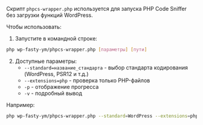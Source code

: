 Скрипт `phpcs-wrapper.php` используется для запуска PHP Code Sniffer без загрузки функций WordPress.

Чтобы использовать:

1. Запустите в командной строке:
```bash
php wp-fasty-ym/phpcs-wrapper.php [параметры] [пути]
```

2. Доступные параметры:
   - `--standard=название_стандарта` - выбор стандарта кодирования (WordPress, PSR12 и т.д.)
   - `--extensions=php` - проверка только PHP-файлов
   - `-p` - отображение прогресса
   - `-v` - подробный вывод

Например:
```bash
php wp-fasty-ym/phpcs-wrapper.php --standard=WordPress --extensions=php -p ./wp-content
```
